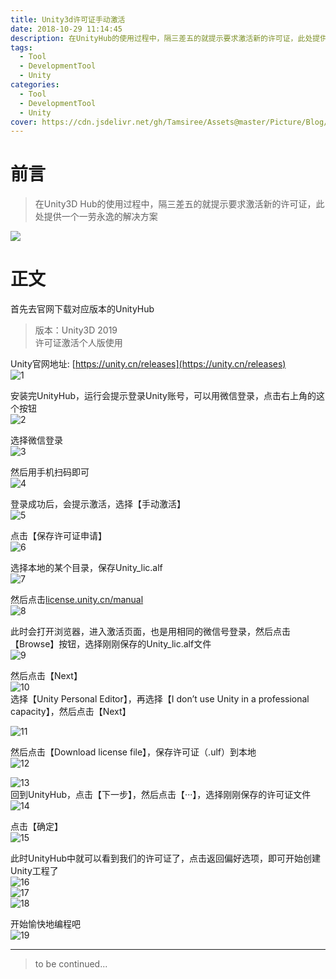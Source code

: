 ```yaml
---
title: Unity3d许可证手动激活
date: 2018-10-29 11:14:45
description: 在UnityHub的使用过程中，隔三差五的就提示要求激活新的许可证，此处提供一个一劳永逸的解决方案
tags:
  - Tool
  - DevelopmentTool
  - Unity
categories:
  - Tool
  - DevelopmentTool
  - Unity
cover: https://cdn.jsdelivr.net/gh/Tamsiree/Assets@master/Picture/Blog/Cover/wallhaven-0jwzwp.jpg
---
```

# 前言
> 在Unity3D Hub的使用过程中，隔三差五的就提示要求激活新的许可证，此处提供一个一劳永逸的解决方案

![](https://cdn.jsdelivr.net/gh/Tamsiree/Assets@master/DeskTop/7135c08900dd5404ec1c39ae3f8c004a.jpg)

# 正文
首先去官网下载对应版本的UnityHub  

> 版本：Unity3D 2019  
> 许可证激活个人版使用  


Unity官网地址: [https://unity.cn/releases](https://unity.cn/releases)  
![1](https://img-blog.csdnimg.cn/20191016094706349.png)  

安装完UnityHub，运行会提示登录Unity账号，可以用微信登录，点击右上角的这个按钮  
![2](https://img-blog.csdnimg.cn/20191016102500884.png?x-oss-process/watermark,type_ZmFuZ3poZW5naGVpdGk,shadow_10,text_aHR0cHM6Ly9ibG9nLmNzZG4ubmV0L2xpbnhpbmZh,size_16,color_FFFFFF,t_70)  

选择微信登录  
![3](https://img-blog.csdnimg.cn/20191016102555507.png?x-oss-process=image/watermark,type_ZmFuZ3poZW5naGVpdGk,shadow_10,text_aHR0cHM6Ly9ibG9nLmNzZG4ubmV0L2xpbnhpbmZh,size_16,color_FFFFFF,t_70)  

然后用手机扫码即可  
![4](https://img-blog.csdnimg.cn/20191016102647561.png?x-oss-process/watermark,type_ZmFuZ3poZW5naGVpdGk,shadow_10,text_aHR0cHM6Ly9ibG9nLmNzZG4ubmV0L2xpbnhpbmZh,size_16,color_FFFFFF,t_70)  

登录成功后，会提示激活，选择【手动激活】  
![5](https://img-blog.csdnimg.cn/20191016095206135.png?x-oss-process/watermark,type_ZmFuZ3poZW5naGVpdGk,shadow_10,text_aHR0cHM6Ly9ibG9nLmNzZG4ubmV0L2xpbnhpbmZh,size_16,color_FFFFFF,t_70)  

点击【保存许可证申请】  
![6](https://img-blog.csdnimg.cn/20191016095259704.png?x-oss-process/watermark,type_ZmFuZ3poZW5naGVpdGk,shadow_10,text_aHR0cHM6Ly9ibG9nLmNzZG4ubmV0L2xpbnhpbmZh,size_16,color_FFFFFF,t_70)  

选择本地的某个目录，保存Unity\_lic.alf  
![7](https://img-blog.csdnimg.cn/20191016095505737.png?x-oss-process/watermark,type_ZmFuZ3poZW5naGVpdGk,shadow_10,text_aHR0cHM6Ly9ibG9nLmNzZG4ubmV0L2xpbnhpbmZh,size_16,color_FFFFFF,t_70)  

然后点击[license.unity.cn/manual](https://license.unity.cn/manual)  
![8](https://img-blog.csdnimg.cn/20191016095939708.png?x-oss-process/watermark,type_ZmFuZ3poZW5naGVpdGk,shadow_10,text_aHR0cHM6Ly9ibG9nLmNzZG4ubmV0L2xpbnhpbmZh,size_16,color_FFFFFF,t_70)  

此时会打开浏览器，进入激活页面，也是用相同的微信号登录，然后点击【Browse】按钮，选择刚刚保存的Unity\_lic.alf文件  
![9](https://img-blog.csdnimg.cn/20191016100109336.png?x-oss-process/watermark,type_ZmFuZ3poZW5naGVpdGk,shadow_10,text_aHR0cHM6Ly9ibG9nLmNzZG4ubmV0L2xpbnhpbmZh,size_16,color_FFFFFF,t_70)  

然后点击【Next】  
![10](https://img-blog.csdnimg.cn/20191016100214246.png?x-oss-process=image/watermark,type_ZmFuZ3poZW5naGVpdGk,shadow_10,text_aHR0cHM6Ly9ibG9nLmNzZG4ubmV0L2xpbnhpbmZh,size_16,color_FFFFFF,t_70)  
选择【Unity Personal Editor】，再选择【I don’t use Unity in a professional capacity】，然后点击【Next】  

![11](https://img-blog.csdnimg.cn/2019101610033827.png?x-oss-process/watermark,type_ZmFuZ3poZW5naGVpdGk,shadow_10,text_aHR0cHM6Ly9ibG9nLmNzZG4ubmV0L2xpbnhpbmZh,size_16,color_FFFFFF,t_70)  

然后点击【Download license file】，保存许可证（.ulf）到本地  
![12](https://img-blog.csdnimg.cn/20191016100527716.png?x-oss-process/watermark,type_ZmFuZ3poZW5naGVpdGk,shadow_10,text_aHR0cHM6Ly9ibG9nLmNzZG4ubmV0L2xpbnhpbmZh,size_16,color_FFFFFF,t_70)  

![13](https://img-blog.csdnimg.cn/20191016100606652.png)  
回到UnityHub，点击【下一步】，然后点击【···】，选择刚刚保存的许可证文件  
![14](https://img-blog.csdnimg.cn/20191016100749580.png?x-oss-process/watermark,type_ZmFuZ3poZW5naGVpdGk,shadow_10,text_aHR0cHM6Ly9ibG9nLmNzZG4ubmV0L2xpbnhpbmZh,size_16,color_FFFFFF,t_70)  

点击【确定】  
![15](https://img-blog.csdnimg.cn/20191016100839942.png?x-oss-process/watermark,type_ZmFuZ3poZW5naGVpdGk,shadow_10,text_aHR0cHM6Ly9ibG9nLmNzZG4ubmV0L2xpbnhpbmZh,size_16,color_FFFFFF,t_70)  

此时UnityHub中就可以看到我们的许可证了，点击返回偏好选项，即可开始创建Unity工程了  
![16](https://img-blog.csdnimg.cn/20191016101140425.png?x-oss-process/watermark,type_ZmFuZ3poZW5naGVpdGk,shadow_10,text_aHR0cHM6Ly9ibG9nLmNzZG4ubmV0L2xpbnhpbmZh,size_16,color_FFFFFF,t_70)  
![17](https://img-blog.csdnimg.cn/20191016101253649.png?x-oss-process/watermark,type_ZmFuZ3poZW5naGVpdGk,shadow_10,text_aHR0cHM6Ly9ibG9nLmNzZG4ubmV0L2xpbnhpbmZh,size_16,color_FFFFFF,t_70)  
![18](https://img-blog.csdnimg.cn/20191016102031943.png?x-oss-process/watermark,type_ZmFuZ3poZW5naGVpdGk,shadow_10,text_aHR0cHM6Ly9ibG9nLmNzZG4ubmV0L2xpbnhpbmZh,size_16,color_FFFFFF,t_70)  

开始愉快地编程吧  
![19](https://img-blog.csdnimg.cn/20191016102341388.png?x-oss-process/watermark,type_ZmFuZ3poZW5naGVpdGk,shadow_10,text_aHR0cHM6Ly9ibG9nLmNzZG4ubmV0L2xpbnhpbmZh,size_16,color_FFFFFF,t_70)


---
> to be continued...